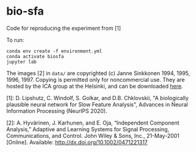# bio-sfa

Code for reproducing the experiment from [1]

To run:

```shell
conda env create -f environment.yml
conda activate biosfa
jupyter lab
```

The images [2] in `data/` are copyrighted (c) Janne Sinkkonen 1994, 1995, 1996, 1997. Copying is permitted only for noncommercial use. They are hosted by the ICA group at the Helsinki, and can be downloaded [here](https://web.archive.org/web/20150412005848/https://research.ics.aalto.fi/ica/data/images/).


[1]: D. Lipshutz, C. Windolf, S. Golkar, and D.B. Chklovskii, "A biologically plausible neural network for Slow Feature Analysis", Advances in Neural Information Processing (NeurIPS 2020).

[2]: A. Hyvärinen, J. Karhunen, and E. Oja, “Independent Component Analysis,” Adaptive and Learning Systems for Signal Processing, Communications, and Control. John Wiley & Sons, Inc., 21-May-2001 [Online]. Available: http://dx.doi.org/10.1002/0471221317 
